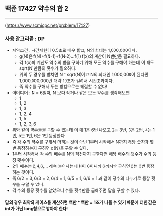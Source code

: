 ## 백준 17427 약수의 합 2

---

(https://www.acmicpc.net/problem/17427)

### 사용 알고리즘 : DP

- 제약조건 : 시간제한이 0.5초로 매우 짧고, N의 최대는 1,000,000이다.
  - g(N)은 f(N)+f(N-1)+f(N-2)...f(1) f(x)의 계산이 N번만큼 필요하다.
  - 각 f(x)의 계산도 약수의 합을 구하기 위해 모든 약수를 구해야 하는데 이 때도 sqrt(N)만큼의 횟수가 필요하다.
  - 위의 두 경우를 합치면 N * sqrt(N)이고 N의 최대인 1,000,000이 된다면 1,000,000,000번 대략 10초가 걸려서 시간초과이다.
  - 즉 약수를 구해서 푸는 방법으로는 해결할 수 없다!
- 아이디어 : N = 6일때, N 보다 작거나 같은 모든 약수를 생각해보면 
  - 1
  - 1, 2
  - 1, 3
  - 1, 2, 4
  - 1, 5
  - 1, 2, 3, 6
- 위와 같이 약수들을 구할 수 있는데 이 때 1은 6번 나오고 2는 3번, 3은 2번, 4는 1번, 5는 1번, 6은 1번 등장한다.
- 즉 각 수의 약수를 구해서 더하는 것이 아닌 1부터 시작해서 N까지 해당 숫자가 몇 번 등장하는지 구하면 g(N)을 구할 수 있다.
- 1부터 시작해서 각 수의 배수를 N의 직전까지 구한다면 해당 배수의 갯수가 수의 등장 횟수이다.
- 2의 배수는 2,4,6,... 계속 늘어나는데 N이 6이니까 6까지만 구하면 2는 3번 등장하는 것이다.
- 즉 6/2 = 3, 6/3 = 2, 6/4 = 1, 6/5 = 1, 6/6 = 1 과 같이 정수의 나누기로 등장 횟수를 구할 수 있다.
- 각 수의 등장 횟수를 알았으니 수를 횟수만큼 곱해주면 답을 구할 수 있다.
#### 답의 경우 최악의 케이스를 계산하면 백만 * 백만 = 1조가 나올 수 있기 때문에 더한 값은 int가 아닌 long형으로 받아야 한다!